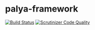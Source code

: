 # palya-framework

[![Build Status](https://travis-ci.org/palya-framework/palya.svg?branch=master)](https://travis-ci.org/palya-framework/palya)
[![Scrutinizer Code Quality](https://scrutinizer-ci.com/g/palya-framework/palya/badges/quality-score.png?b=master)](https://scrutinizer-ci.com/g/palya-framework/palya/?branch=master)
